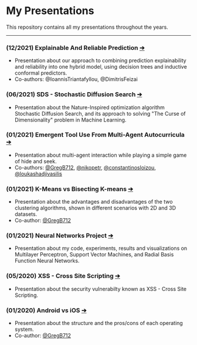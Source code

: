 # My Presentations
This repository contains all my presentations throughout the years.

___

### (12/2021) Explainable And Reliable Prediction [➔](https://github.com/SotirisFtiakas/My-Presentations/blob/main/Explainable%20And%20Reliable%20Prediction/ExplainableAndReliablePrediction.pdf)
- Presentation about our approach to combining prediction explainability and reliability into one hybrid model, using decision trees and inductive conformal predictors. 
- Co-authors: @IoannisTriantafyllou, @DimitrisFeizai


### (06/2021) SDS - Stochastic Diffusion Search [➔](https://github.com/SotirisFtiakas/My-Presentations/blob/main/Stochastic%20Diffusion%20Search/SDS%20Presentation.pdf)
- Presentation about the Nature-Inspired optimization algorithm Stochastic Diffusion Search, and its approach to solving "The Curse of Dimensionality" problem in Machine Learning.


### (01/2021) Emergent Tool Use From Multi-Agent Autocurricula [➔](https://github.com/SotirisFtiakas/My-Presentations/blob/main/Emergent%20Tool%20Use%20From%20Multi-Agent%20Autocurricula/Hide%20and%20Seek.pdf)
- Presentation about multi-agent interaction while playing a simple game of hide and seek. 
- Co-authors: [@GregB712](https://github.com/GregB712), [@nikopetr](https://github.com/nikopetr), [@constantinosloizou](https://github.com/constantinosloizou), [@loukashadjivasilis](https://github.com/loukashadjivasilis)


### (01/2021) K-Means vs Bisecting K-means [➔](https://github.com/SotirisFtiakas/My-Presentations/blob/main/K-Means%20vs%20Bisecting%20K-Means/K-Means%20vs%20Bisecting%20K-Means.pdf)
- Presentation about the advantages and disadvantages of the two clustering algorithms, shown in different scenarios with 2D and 3D datasets.
- Co-author: [@GregB712](https://github.com/GregB712)


### (01/2021) Neural Networks Project [➔](https://github.com/SotirisFtiakas/My-Presentations/blob/main/Neural%20Networks%20Project/NeuralNetworksPresentation.pdf)
- Presentation about my code, experiments, results and visualizations on Multilayer Perceptron, Support Vector Machines, and Radial Basis Function Neural Networks. 


### (05/2020) XSS - Cross Site Scripting [➔](https://github.com/SotirisFtiakas/My-Presentations/blob/main/XSS%20-%20Cross%20Site%20Scripting/XSS-PRESENTATION.pdf)
- Presentation about the security vulnerabilty known as XSS - Cross Site Scripting.


### (01/2020) Android vs iOS [➔](https://github.com/SotirisFtiakas/My-Presentations/blob/main/Android%20vs%20iOS/Presentation.pdf)
- Presentation about the structure and the pros/cons of each operating system.
- Co-author: [@GregB712](https://github.com/GregB712)

